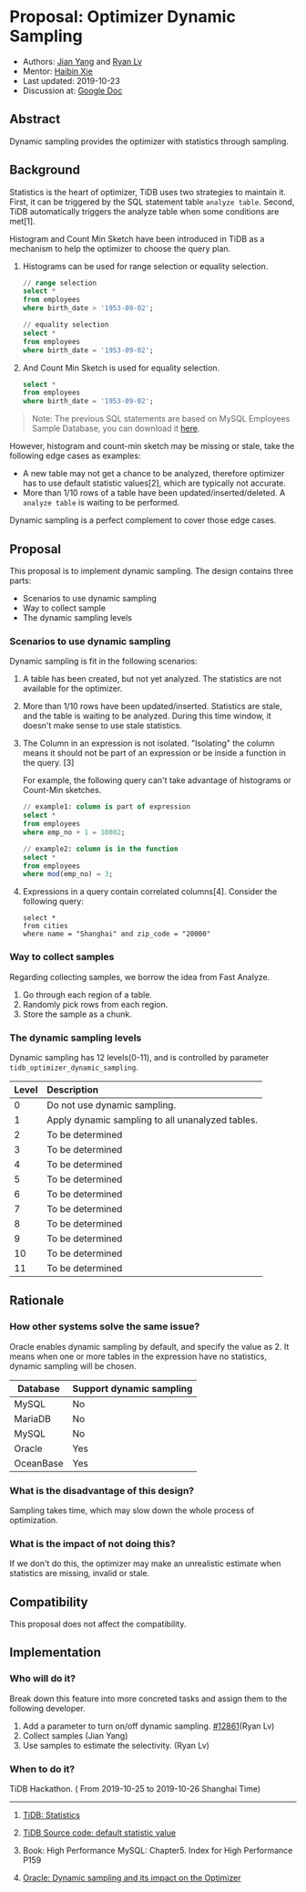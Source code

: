 
# Proposal: Optimizer Dynamic Sampling

- Authors: [Jian Yang](https://github.com/PiotrNewt) and [Ryan Lv](https://github.com/xiaoronglv)
- Mentor: [Haibin Xie]([https://github.com/lamxTyler)
- Last updated:  2019-10-23
- Discussion at: [Google Doc](https://docs.google.com/document/d/18RcL3PmuBiCP463cUZ-WRYeQCT0YS4hj50mOdD2G6w0/)

## Abstract

Dynamic sampling provides the optimizer with statistics through sampling.

## Background

Statistics is the heart of optimizer, TiDB uses two strategies to maintain it. First, it can be triggered by  the SQL statement table `analyze table`. Second, TiDB automatically triggers the analyze table when some conditions are met[1].

Histogram and Count Min Sketch have been introduced in TiDB as a mechanism to help the optimizer to choose the query plan.

1. Histograms can be used for range selection or equality selection. 
	
	```sql
	// range selection
	select * 
	from employees 
	where birth_date > '1953-09-02';
	
	// equality selection
	select * 
	from employees 
	where birth_date = '1953-09-02';
	```

2. And Count Min Sketch is used for equality selection.

	```sql
	select * 
	from employees 
	where birth_date = '1953-09-02'; 
	```

> Note: The previous SQL statements are based on MySQL Employees Sample Database, you can download it [here](https://dev.mysql.com/doc/employee/en/).

However, histogram and count-min sketch may be missing or stale, take the following edge cases as examples:

- A new table may not get a chance to be analyzed, therefore optimizer has to use default statistic values[2], which are typically not accurate.
- More than 1/10 rows of a table have been updated/inserted/deleted. A `analyze table` is waiting to be performed.

Dynamic sampling is a perfect complement to cover those edge cases. 

## Proposal

This proposal is to implement dynamic sampling. The design contains three parts:

- Scenarios to use dynamic sampling
- Way to collect sample
- The dynamic sampling levels 


### Scenarios to use dynamic sampling

Dynamic sampling is fit in the following scenarios:

1. A table has been created, but not yet analyzed. The statistics are not available for the optimizer.

2. More than 1/10 rows have been updated/inserted. Statistics are stale, and the table is waiting to be analyzed. During this time window, it doesn't make sense to use stale statistics.

3. The Column in an expression is not isolated. "Isolating" the column means it should not be part of an expression or be inside a function in the query. [3]  

	For example, the following query can't take advantage of histograms or Count-Min sketches.

	```SQL
	// example1: column is part of expression
	select * 
	from employees 
	where emp_no + 1 = 10002;
	
	// example2: column is in the function
	select * 
	from employees 
	where mod(emp_no) = 3;
	```

4. Expressions in a query contain correlated columns[4]. Consider the following query:

	```
	select * 
	from cities 
	where name = "Shanghai" and zip_code = "20000"
	```  

### Way to collect samples

Regarding collecting samples, we borrow the idea from Fast Analyze.

1. Go through each region of a table.
2. Randomly pick rows from each region. 
3. Store the sample as a chunk.

### The dynamic sampling levels

Dynamic sampling has 12 levels(0-11), and is controlled by parameter `tidb_optimizer_dynamic_sampling`.

| Level | Description |
|:--|:--|
| 0 | Do not use dynamic sampling. |
| 1 | Apply dynamic sampling to all unanalyzed tables. |
| 2 | To be determined |
| 3 | To be determined |
| 4 | To be determined |
| 5 | To be determined |
| 6 | To be determined |
| 7 | To be determined |
| 8 | To be determined |
| 9 | To be determined |
| 10 | To be determined |
| 11 | To be determined |


## Rationale

### How other systems solve the same issue?

Oracle enables dynamic sampling by default, and specify the value as 2. It means when one or more tables in the expression have no statistics, dynamic sampling will be chosen.


| Database | Support dynamic sampling |
|--|--|
| MySQL | No |
| MariaDB | No |
| MySQL | No |
| Oracle | Yes |
| OceanBase | Yes |

### What is the disadvantage of this design?

Sampling takes time, which may slow down the whole process of optimization. 

### What is the impact of not doing this?

If we don't do this, the optimizer may make an unrealistic estimate when statistics are missing, invalid or stale.


## Compatibility

This proposal does not affect the compatibility.

## Implementation

### Who will do it?

Break down this feature into more concreted tasks and assign them to the following developer.

1. Add a parameter to turn on/off dynamic sampling. [\#12861](https://github.com/pingcap/tidb/pull/12861)(Ryan Lv)
2. Collect samples (Jian Yang)
3. Use samples to estimate the selectivity. (Ryan Lv)

### When to do it?

TiDB Hackathon. ( From 2019-10-25 to 2019-10-26  Shanghai Time)

---

1. [TiDB: Statistics](https://tidb.ebh.net/myroom/mycourse/438387.html)

2. [TiDB Source code: default statistic value](https://github.com/pingcap/tidb/blob/6d51ad33fd861c39b64a2f5d99db045d1fa0fb1d/statistics/table.go#L249-L251)

3. Book: High Performance MySQL: Chapter5. Index for High Performance P159

4. [Oracle: Dynamic sampling and its impact on the Optimizer](https://blogs.oracle.com/optimizer/dynamic-sampling-and-its-impact-on-the-optimizer)